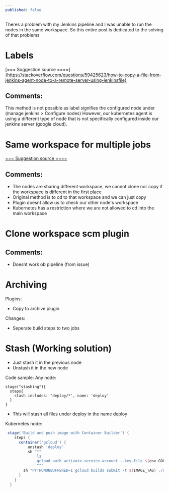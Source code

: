 ```yaml
---
published: false
---
```

Theres a problem with my Jenkins pipeline and I was unable to run the nodes in the same workspace. So this entire post is dedicated to the solving of that problems

# Labels

[=== Suggestion source ====]{https://stackoverflow.com/questions/59425623/how-to-copy-a-file-from-jenkins-agent-node-to-a-remote-server-using-jenkinsfile}

## Comments:
This method is not possible as label signifies the configured node under (manage jenkins > Configure nodes) 
However, our kubernetes agent is using a different type of node that is not specifically configured inside our jenkins server (google cloud).


# Same workspace for multiple jobs
[=== Suggestion source ====](https://stackoverflow.com/questions/21520475/same-workspace-for-multiple-jobs)

## Comments:
- The nodes are sharing different workspace, we cannot clone nor copy if the workspace is different in the first place
- Original method is to cd to that workspace and we can just copy
- Plugin doesnt allow us to check our other node's workspace
- Kubernetes has a restriction where we are not allowed to cd into the main workspace

# Clone workspace scm plugin

## Comments: 
- Doesnt work ob pipeline (from issue)

# Archiving
Plugins:
- Copy to archive plugin

Changes:
- Seperate build steps to two jobs

# Stash (Working solution)

- Just stash it in the previous node
- Unstash it in the new node


Code sample:
Any node:
```
stage("stashing"){
  steps{
    stash includes: 'deploy/*', name: 'deploy'
  }
}
```

- This will stash all files under deploy in the name deploy

Kubernetes node:

``` groovy
 stage('Build and push image with Container Builder') {
    steps {
      container('gcloud') {
          unstash 'deploy'
          sh """
              ls
              gcloud auth activate-service-account --key-file ${env.GOOGLE_APPLICATION_CREDENTIALS}
              """
        sh "PYTHONUNBUFFERED=1 gcloud builds submit -t ${IMAGE_TAG} ./deploy"
      }
    }
  }
```